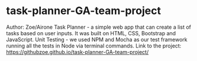 # task-planner-GA-team-project
Author: Zoe/Airone
Task Planner - a simple web app that can create a list of tasks based on user inputs. It was built on HTML, CSS, Bootstrap and JavaScript.
Unit Testing - we used NPM and Mocha as our test framework running all the tests in Node via terminal commands.
Link to the project: https://githubzoe.github.io/task-planner-GA-team-project/
